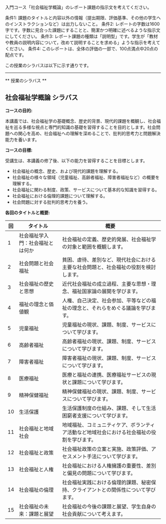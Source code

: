 入門コース「社会福祉学概論」のレポート課題の指示文を考えてください。

条件1: 課題のタイトルと内容以外の情報（提出期限、評価基準、その他の学生へのインストラクションなど）は出力しないこと。
条件2: レポートの字数は1600字です。字数に見合った課題にすることと、簡潔かつ明確に述べるような指示文にしてください。
条件3: レポート課題の種類は「説明型」です。学生が「教材や教員の説明内容について，改めて説明することを求める」ような指示を考えてください。
条件4: このレポートは、全体の評価の一部で、100点満点中20点の配点です。

この授業のシラバスは以下に示す通りです。

---------------------------------------
** 授業のシラバス **
## 社会福祉学概論 シラバス

**コースの目的:**

本講義では、社会福祉学の基礎概念、歴史的背景、現代的課題を概観し、社会福祉を巡る多様な視点と専門的知識の基礎を習得することを目的とします。社会問題への関心を高め、社会福祉への理解を深めることで、批判的思考力と問題解決能力を養います。


**コースの目標:**

受講生は、本講義の修了後、以下の能力を習得することを目標とします。

* 社会福祉の概念、歴史、および現代的課題を理解する。
* 社会福祉の様々な領域（児童福祉、高齢者福祉、障害者福祉など）の概要を理解する。
* 社会福祉に関わる制度、政策、サービスについて基本的な知識を習得する。
* 社会福祉における倫理的課題について理解する。
* 社会問題に対する批判的思考力を養う。


**各回のタイトルと概要:**

| 回 | タイトル | 概要 |
|---|---|---|
| 1 | 社会福祉学入門：社会福祉とは何か | 社会福祉の定義、歴史的発展、社会福祉学の対象と範囲を概観します。 |
| 2 | 社会問題と社会福祉 | 貧困、虐待、差別など、現代社会における主要な社会問題と、社会福祉の役割を検討します。 |
| 3 | 社会福祉の歴史と思想 | 近代社会福祉の成立過程、主要な思想・理念、福祉国家論の展開を学びます。 |
| 4 | 福祉の理念と価値観 | 人権、自己決定、社会参加、平等などの福祉の理念と、それらをめぐる議論を学びます。 |
| 5 | 児童福祉 | 児童福祉の現状、課題、制度、サービスについて学びます。 |
| 6 | 高齢者福祉 | 高齢者福祉の現状、課題、制度、サービスについて学びます。  |
| 7 | 障害者福祉 | 障害者福祉の現状、課題、制度、サービスについて学びます。 |
| 8 | 医療福祉 | 医療と福祉の連携、医療福祉サービスの現状と課題について学びます。 |
| 9 | 精神保健福祉 | 精神保健福祉の現状、課題、制度、サービスについて学びます。 |
| 10 | 生活保護 | 生活保護制度の仕組み、課題、そして生活困窮者支援について学びます。 |
| 11 | 社会福祉と地域社会 | 地域福祉、コミュニティケア、ボランティア活動など地域社会における社会福祉の役割を学びます。 |
| 12 | 社会福祉と政策 | 社会福祉政策の立案と実施、政策評価、アセスメント手法について学びます。 |
| 13 | 社会福祉と人権 | 社会福祉における人権擁護の重要性、差別と偏見の問題について学びます。 |
| 14 | 社会福祉の倫理 | 社会福祉実践における倫理的課題、秘密保持、クライアントとの関係性について学びます。 |
| 15 | 社会福祉の未来：課題と展望 | 社会福祉の今後の課題と展望、学生自身の社会貢献について考えます。 |


